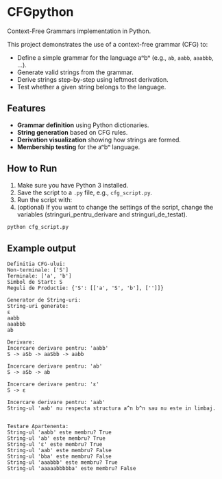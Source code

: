 # CFGpython

Context-Free Grammars implementation in Python.

This project demonstrates the use of a context-free grammar (CFG) to:

- Define a simple grammar for the language aⁿbⁿ (e.g., `ab`, `aabb`, `aaabbb`, ...).
- Generate valid strings from the grammar.
- Derive strings step-by-step using leftmost derivation.
- Test whether a given string belongs to the language.

## Features

- **Grammar definition** using Python dictionaries.
- **String generation** based on CFG rules.
- **Derivation visualization** showing how strings are formed.
- **Membership testing** for the aⁿbⁿ language.

## How to Run

1. Make sure you have Python 3 installed.
2. Save the script to a `.py` file, e.g., `cfg_script.py`.
3. Run the script with:
4. (optional) If you want to change the settings of the script, change the variables (stringuri_pentru_derivare and stringuri_de_testat).

```bash
python cfg_script.py
```

## Example output

```
Definitia CFG-ului:
Non-terminale: ['S']
Terminale: ['a', 'b']
Simbol de Start: S
Reguli de Productie: {'S': [['a', 'S', 'b'], ['']]}

Generator de String-uri:
String-uri generate:
ε
aabb
aaabbb
ab

Derivare:
Incercare derivare pentru: 'aabb'
S -> aSb -> aaSbb -> aabb

Incercare derivare pentru: 'ab'
S -> aSb -> ab

Incercare derivare pentru: 'ε'
S -> ε

Incercare derivare pentru: 'aab'
String-ul 'aab' nu respecta structura a^n b^n sau nu este in limbaj.


Testare Apartenenta:
String-ul 'aabb' este membru? True
String-ul 'ab' este membru? True
String-ul 'ε' este membru? True
String-ul 'aab' este membru? False
String-ul 'bba' este membru? False
String-ul 'aaabbb' este membru? True
String-ul 'aaaaabbbbba' este membru? False
```
